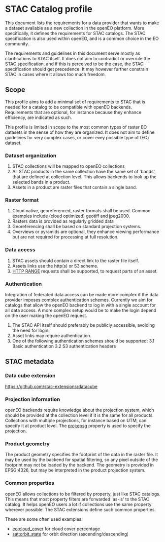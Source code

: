 # STAC Catalog profile

This document lists the requirements for a data provider that wants to make a dataset available as a 
new collection in the openEO platform. More specifically, it defines the requirements for STAC catalogs. The STAC specification
is also used within openEO, and is a common choice in the EO community.

The requirements and guidelines in this document serve mostly as clarifications to STAC itself. It does not aim to contradict or overrule
the STAC specification, and if this is perceived to be the case, the STAC specification should get precedence. It may however further constrain
STAC in cases where it allows too much freedom.

## Scope

This profile aims to add a minimal set of requirements to STAC that is needed for a catalog to be compatible with openEO backends.
Requirements that are optional, for instance because they enhance efficiency, are indicated as such.

This profile is limited in scope to the most common types of raster EO datasets in the sense of how they are organized. It does not aim to define guidelines
for very complex cases, or cover evey possible type of (EO) dataset. 

### Dataset organization

1. STAC collections will be mapped to openEO collections
2. All STAC products in the same collection have the same set of 'bands', that are defined at collection level. This allows backends to look up the selected bands in a product.
3. Assets in a product are raster files that contain a single band. 


### Raster format

1. Cloud native, georeferenced, raster formats shall be used. Common examples include (cloud optimized) geotiff and jpeg2000. 
2. Rasters data is provided as regularly gridded data
3. Georeferencing shall be based on standard projection systems.
4. Overviews or pyramids are optional, they enhance viewing performance but are not required for processing at full resolution.

### Data access

1. STAC assets should contain a direct link to the raster file itself. 
2. Assets links use the http(s) or S3 scheme.
3. [HTTP RANGE](https://developer.mozilla.org/en-US/docs/Web/HTTP/Range_requests) requests shall be supported, to request parts of an asset.

### Authentication

Integration of federated data access can be made more complex if the data provider imposes complex authentication schemes. 
Currently we aim for catalogs that allow the openEO backend to log in with a single account for all data access. A more complex
setup would be to make the login depend on the user making the openEO request.

1. The STAC API itself should preferably be publicly accessible, avoiding the need for login.
2. Asset links may require authentication.
3. One of the following authentication schemes should be supported:
3.1 Basic authentication
3.2 S3 authentication headers

## STAC metadata

### Data cube extension
https://github.com/stac-extensions/datacube


### Projection information
openEO backends require knowledge about the projection system, which should be provided at the collection level if it is the same for all products.
Collections with multiple projections, for instance based on UTM, can specify it at product level.
The [proj:epsg](https://github.com/stac-extensions/projection#item-properties-or-asset-fields) property is used to specify the projection.

### Product geometry

The product geometry specifies the footprint of the data in the raster file. It may be used by the backend for spatial filtering, 
so any pixel outside of the footprint may not be loaded by the backend. The geometry is provided in EPSG:4326, but may be interpreted in the 
product projection system.

### Common properties
openEO allows collections to be filtered by property, just like STAC catalogs. This means that most property filters are forwarded 'as-is' to the STAC catalog.
It helps openEO users a lot if collections use the same property wherever possible. The STAC extensions define such common properties.

These are some often used examples:
- [eo:cloud_cover](https://github.com/stac-extensions/eo#eocloud_cover) for cloud cover percentage
- [sat:orbit_state](https://github.com/stac-extensions/sat#satorbit_state) for orbit direction (ascending/descending)





